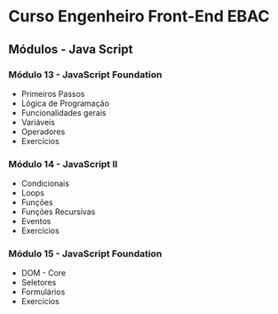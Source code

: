 # Curso Engenheiro Front-End EBAC

## Módulos - Java Script

### Módulo 13 - JavaScript Foundation

- Primeiros Passos
- Lógica de Programação
- Funcionalidades gerais
- Variáveis
- Operadores
- Exercícios

### Módulo 14 - JavaScript II

- Condicionais
- Loops
- Funções
- Funções Recursivas
- Eventos
- Exercícios

### Módulo 15 - JavaScript Foundation

- DOM - Core
- Seletores
- Formulários
- Exercícios

